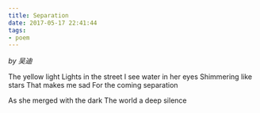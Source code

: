 ```yaml
---
title: Separation
date: 2017-05-17 22:41:44
tags:
- poem
---
```


*by 吴迪*

The yellow light
Lights in the street
I see water in her eyes
Shimmering like stars
That makes me sad
For the coming separation

As she merged with the dark
The world a deep silence
